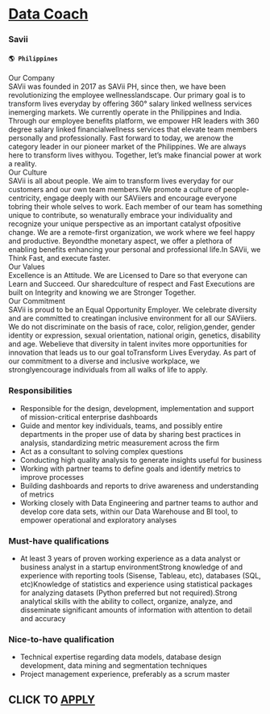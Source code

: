 # [Data Coach](https://www.remotewlb.com/apply/data-coach)  
### Savii  
#### `🌎 Philippines`  
Our Company  
SAVii was founded in 2017 as SAVii PH, since then, we have been revolutionizing the employee wellnesslandscape. Our primary goal is to transform lives everyday by offering 360° salary linked wellness services inemerging markets. We currently operate in the Philippines and India.  
Through our employee benefits platform, we empower HR leaders with 360 degree salary linked financialwellness services that elevate team members personally and professionally. Fast forward to today, we arenow the category leader in our pioneer market of the Philippines. We are always here to transform lives withyou. Together, let’s make financial power at work a reality.  
Our Culture  
SAVii is all about people. We aim to transform lives everyday for our customers and our own team members.We promote a culture of people-centricity, engage deeply with our SAViiers and encourage everyone tobring their whole selves to work. Each member of our team has something unique to contribute, so wenaturally embrace your individuality and recognize your unique perspective as an important catalyst ofpositive change. We are a remote-first organization, we work where we feel happy and productive. Beyondthe monetary aspect, we offer a plethora of enabling benefits enhancing your personal and professional life.In SAVii, we Think Fast, and execute faster.  
Our Values  
Excellence is an Attitude. We are Licensed to Dare so that everyone can Learn and Succeed. Our sharedculture of respect and Fast Executions are built on Integrity and knowing we are Stronger Together.  
Our Commitment  
SAVii is proud to be an Equal Opportunity Employer. We celebrate diversity and are committed to creatingan inclusive environment for all our SAViiers. We do not discriminate on the basis of race, color, religion,gender, gender identity or expression, sexual orientation, national origin, genetics, disability and age. Webelieve that diversity in talent invites more opportunities for innovation that leads us to our goal toTransform Lives Everyday. As part of our commitment to a diverse and inclusive workplace, we stronglyencourage individuals from all walks of life to apply.

### Responsibilities

  * Responsible for the design, development, implementation and support of mission-critical enterprise dashboards
  * Guide and mentor key individuals, teams, and possibly entire departments in the proper use of data by sharing best practices in analysis, standardizing metric measurement across the firm
  * Act as a consultant to solving complex questions
  * Conducting high quality analysis to generate insights useful for business
  * Working with partner teams to define goals and identify metrics to improve processes
  * Building dashboards and reports to drive awareness and understanding of metrics
  * Working closely with Data Engineering and partner teams to author and develop core data sets, within our Data Warehouse and BI tool, to empower operational and exploratory analyses

### Must-have qualifications

  * At least 3 years of proven working experience as a data analyst or business analyst in a startup environmentStrong knowledge of and experience with reporting tools (Sisense, Tableau, etc), databases (SQL, etc)Knowledge of statistics and experience using statistical packages for analyzing datasets (Python preferred but not required).Strong analytical skills with the ability to collect, organize, analyze, and disseminate significant amounts of information with attention to detail and accuracy

### Nice-to-have qualification

  * Technical expertise regarding data models, database design development, data mining and segmentation techniques
  * Project management experience, preferably as a scrum master

  
## CLICK TO [APPLY](https://www.remotewlb.com/apply/data-coach)

